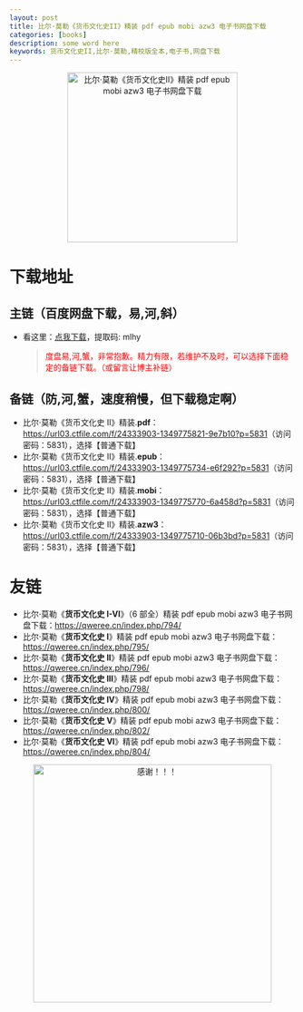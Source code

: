 ```yaml
---
layout: post
title: 比尔·莫勒《货币文化史II》精装 pdf epub mobi azw3 电子书网盘下载
categories: [books]
description: some word here
keywords: 货币文化史II,比尔·莫勒,精校版全本,电子书,网盘下载
---
```


<div align="center"><img src="https://qweree.cn/wp-content/uploads/2024/08/huo-bi-wen-hua-shi-II-tuya.jpg" alt="比尔·莫勒《货币文化史II》精装 pdf epub mobi azw3 电子书网盘下载" width="300px" height="auto"></div>

# 下载地址

## 主链（百度网盘下载，易,河,斜）

- 看这里：[点我下载](https://pan.baidu.com/s/1iMXUbSbtZQZjDcqDmnWUyw?pwd=mlhy)，提取码: mlhy

  > <p style="color:red" >度盘易,河,蟹，非常抱歉。精力有限，若维护不及时，可以选择下面稳定的备链下载。（或留言让博主补链）</p>

## 备链（防,河,蟹，速度稍慢，但下载稳定啊）

- 比尔·莫勒《货币文化史 Ⅱ》精装.**pdf**：<https://url03.ctfile.com/f/24333903-1349775821-9e7b10?p=5831>（访问密码：5831），选择【普通下载】
- 比尔·莫勒《货币文化史 Ⅱ》精装.**epub**：<https://url03.ctfile.com/f/24333903-1349775734-e6f292?p=5831>（访问密码：5831），选择【普通下载】
- 比尔·莫勒《货币文化史 Ⅱ》精装.**mobi**：<https://url03.ctfile.com/f/24333903-1349775770-6a458d?p=5831>（访问密码：5831），选择【普通下载】
- 比尔·莫勒《货币文化史 Ⅱ》精装.**azw3**：<https://url03.ctfile.com/f/24333903-1349775710-06b3bd?p=5831>（访问密码：5831），选择【普通下载】

# 友链

- 比尔·莫勒《**货币文化史 I-VI**》（6 部全）精装 pdf epub mobi azw3 电子书网盘下载：<https://qweree.cn/index.php/794/>
- 比尔·莫勒《**货币文化史 I**》精装 pdf epub mobi azw3 电子书网盘下载：<https://qweree.cn/index.php/795/>
- 比尔·莫勒《**货币文化史 II**》精装 pdf epub mobi azw3 电子书网盘下载：<https://qweree.cn/index.php/796/>
- 比尔·莫勒《**货币文化史 III**》精装 pdf epub mobi azw3 电子书网盘下载：<https://qweree.cn/index.php/798/>
- 比尔·莫勒《**货币文化史 IV**》精装 pdf epub mobi azw3 电子书网盘下载：<https://qweree.cn/index.php/800/>
- 比尔·莫勒《**货币文化史 V**》精装 pdf epub mobi azw3 电子书网盘下载：<https://qweree.cn/index.php/802/>
- 比尔·莫勒《**货币文化史 VI**》精装 pdf epub mobi azw3 电子书网盘下载：<https://qweree.cn/index.php/804/>

<div align="center"><img src="https://pic.imgdb.cn/item/661246bf68eb935713c7f81c.gif" alt="感谢！！！" width="420px" height="auto"/></div>
